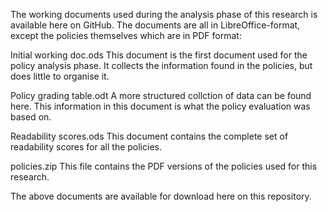 The working documents used during the analysis phase of this research is available here on GitHub. The documents are all in LibreOffice-format, except the policies themselves which are in PDF format:

Initial working doc.ods
This document is the first document used for the policy analysis phase. It collects the information found in the policies, but does little to organise it.

Policy grading table.odt
A more structured collction of data can be found here. This information in this document is what the policy evaluation was based on.

Readability scores.ods
This document contains the complete set of readability scores for all the policies.

policies.zip
This file contains the PDF versions of the policies used for this research.

The above documents are available for download here on this repository.
